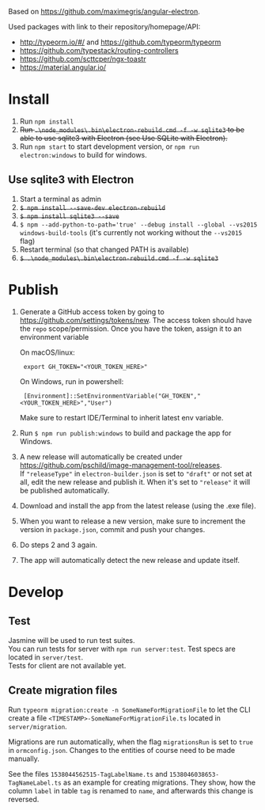 Based on <https://github.com/maximegris/angular-electron>.

Used packages with link to their repository/homepage/API:

* http://typeorm.io/#/ and https://github.com/typeorm/typeorm
* https://github.com/typestack/routing-controllers
* https://github.com/scttcper/ngx-toastr
* https://material.angular.io/

# Install
1. Run `npm install`
2. ~~Run `.\node_modules\.bin\electron-rebuild.cmd -f -w sqlite3` to be able to use sqlite3 with Electron (see Use SQLite with Electron).~~
3. Run `npm start` to start development version, or `npm run electron:windows` to build for windows.

## Use sqlite3 with Electron
1. Start a terminal as admin
2. ~~`$ npm install --save-dev electron-rebuild`~~
3. ~~`$ npm install sqlite3 --save`~~
4. `$ npm --add-python-to-path='true' --debug install --global --vs2015 windows-build-tools` (it's currently not working without the `--vs2015` flag)
5. Restart terminal (so that changed PATH is available)
6. ~~`$ .\node_modules\.bin\electron-rebuild.cmd -f -w sqlite3`~~

# Publish
1. Generate a GitHub access token by going to <https://github.com/settings/tokens/new>.  The access token should have the `repo` scope/permission.  Once you have the token, assign it to an environment variable

    On macOS/linux:

        export GH_TOKEN="<YOUR_TOKEN_HERE>"

    On Windows, run in powershell:

        [Environment]::SetEnvironmentVariable("GH_TOKEN","<YOUR_TOKEN_HERE>","User")

    Make sure to restart IDE/Terminal to inherit latest env variable.
2. Run `$ npm run publish:windows` to build and package the app for Windows.
3. A new release will automatically be created under <https://github.com/pschild/image-management-tool/releases>.  
If `"releaseType"` in `electron-builder.json` is set to `"draft"` or not set at all, edit the new release and publish it. When it's set to `"release"` it will be published automatically.
4. Download and install the app from the latest release (using the .exe file).
5. When you want to release a new version, make sure to increment the version in `package.json`, commit and push your changes.
6. Do steps 2 and 3 again.
7. The app will automatically detect the new release and update itself.

# Develop

## Test
Jasmine will be used to run test suites.  
You can run tests for server with `npm run server:test`. Test specs are located in `server/test`.  
Tests for client are not available yet.

## Create migration files
Run `typeorm migration:create -n SomeNameForMigrationFile` to let the CLI create a file `<TIMESTAMP>-SomeNameForMigrationFile.ts` located in `server/migration`.

Migrations are run automatically, when the flag `migrationsRun` is set to `true` in `ormconfig.json`. Changes to the entities of course need to be made manually.

See the files `1538044562515-TagLabelName.ts` and `1538046038653-TagNameLabel.ts` as an example for creating migrations. They show, how the column `label` in table `tag` is renamed to `name`, and afterwards this change is reversed.
